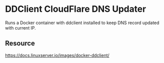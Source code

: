 # DDClient CloudFlare DNS Updater

Runs a Docker container with ddclient installed to keep DNS record updated with current IP.

## Resource

https://docs.linuxserver.io/images/docker-ddclient/
